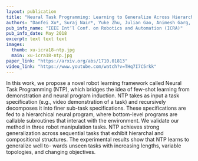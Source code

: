 ```yaml
---
layout: publication
title: "Neural Task Programming: Learning to Generalize Across Hierarchical Tasks"
authors: "Danfei Xu*, Suraj Nair*, Yuke Zhu, Julian Gao, Animesh Garg, Li Fei-Fei, Silvio Savarese"
pub_info_name: "IEEE Int’l Conf. on Robotics and Automation (ICRA)"
pub_info_date: May 2018
excerpt: text text text
images:
  thumb: xu-icra18-ntp.jpg
  main: xu-icra18-ntp.jpg
paper_link: "https://arxiv.org/abs/1710.01813"
video_link: "https://www.youtube.com/watch?v=THq7I7C5rkk"
---
```

In this work, we propose a novel robot learning framework called Neural Task Programming (NTP), which bridges the idea of few-shot learning from demonstration and neural program induction. NTP takes as input a task specification (e.g., video demonstration of a task) and recursively decomposes it into finer sub-task specifications. These specifications are fed to a hierarchical neural program, where bottom-level programs are callable subroutines that interact with the environment. We validate our method in three robot manipulation tasks. NTP achieves strong generalization across sequential tasks that exhibit hierarchal and compositional structures. The experimental results show that NTP learns to generalize well to- wards unseen tasks with increasing lengths, variable topologies, and changing objectives. 
